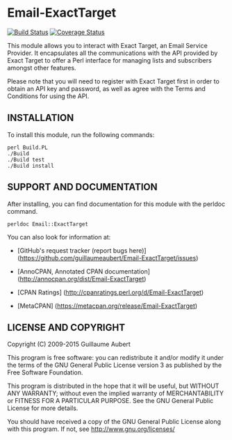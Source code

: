 Email-ExactTarget
=================

[![Build Status](https://travis-ci.org/guillaumeaubert/Email-ExactTarget.svg?branch=master)](https://travis-ci.org/guillaumeaubert/Email-ExactTarget)
[![Coverage Status](https://coveralls.io/repos/guillaumeaubert/Email-ExactTarget/badge.svg?branch=master)](https://coveralls.io/r/guillaumeaubert/Email-ExactTarget?branch=master)

This module allows you to interact with Exact Target, an Email Service
Provider. It encapsulates all the communications with the API provided by Exact
Target to offer a Perl interface for managing lists and subscribers amongst
other features.

Please note that you will need to register with Exact Target first in order to
obtain an API key and password, as well as agree with the Terms and Conditions
for using the API.


INSTALLATION
------------

To install this module, run the following commands:

	perl Build.PL
	./Build
	./Build test
	./Build install


SUPPORT AND DOCUMENTATION
-------------------------

After installing, you can find documentation for this module with the
perldoc command.

	perldoc Email::ExactTarget


You can also look for information at:

 * [GitHub's request tracker (report bugs here)]
   (https://github.com/guillaumeaubert/Email-ExactTarget/issues)

 * [AnnoCPAN, Annotated CPAN documentation]
   (http://annocpan.org/dist/Email-ExactTarget)

 * [CPAN Ratings]
   (http://cpanratings.perl.org/d/Email-ExactTarget)

 * [MetaCPAN]
   (https://metacpan.org/release/Email-ExactTarget)


LICENSE AND COPYRIGHT
---------------------

Copyright (C) 2009-2015 Guillaume Aubert

This program is free software: you can redistribute it and/or modify it under
the terms of the GNU General Public License version 3 as published by the Free
Software Foundation.

This program is distributed in the hope that it will be useful, but WITHOUT ANY
WARRANTY; without even the implied warranty of MERCHANTABILITY or FITNESS FOR A
PARTICULAR PURPOSE. See the GNU General Public License for more details.

You should have received a copy of the GNU General Public License along with
this program. If not, see http://www.gnu.org/licenses/

